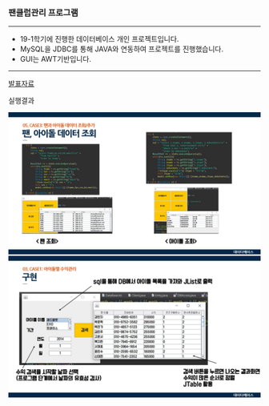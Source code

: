 ### 팬클럽관리 프로그램
___

- 19-1학기에 진행한 데이터베이스 개인 프로젝트입니다.
- MySQL을 JDBC를 통해 JAVA와 연동하여 프로젝트를 진행했습니다.
- GUI는 AWT기반입니다.

___
[발표자료](./document/201511960_윤민수_데이터베이스_기말프로젝트_최종발표.pdf)

실행결과

![img](./document/데이터베이스발표자료이미지/슬라이드20.jpg)
![img2](./document/데이터베이스발표자료이미지/슬라이드15.jpg)